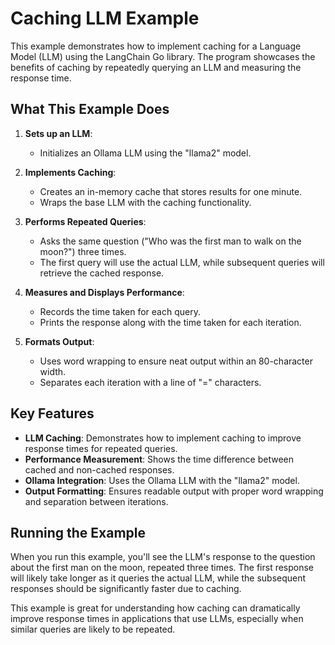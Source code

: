 # Caching LLM Example

This example demonstrates how to implement caching for a Language Model (LLM) using the LangChain Go library. The program showcases the benefits of caching by repeatedly querying an LLM and measuring the response time.

## What This Example Does

1. **Sets up an LLM**: 
   - Initializes an Ollama LLM using the "llama2" model.

2. **Implements Caching**:
   - Creates an in-memory cache that stores results for one minute.
   - Wraps the base LLM with the caching functionality.

3. **Performs Repeated Queries**:
   - Asks the same question ("Who was the first man to walk on the moon?") three times.
   - The first query will use the actual LLM, while subsequent queries will retrieve the cached response.

4. **Measures and Displays Performance**:
   - Records the time taken for each query.
   - Prints the response along with the time taken for each iteration.

5. **Formats Output**:
   - Uses word wrapping to ensure neat output within an 80-character width.
   - Separates each iteration with a line of "=" characters.

## Key Features

- **LLM Caching**: Demonstrates how to implement caching to improve response times for repeated queries.
- **Performance Measurement**: Shows the time difference between cached and non-cached responses.
- **Ollama Integration**: Uses the Ollama LLM with the "llama2" model.
- **Output Formatting**: Ensures readable output with proper word wrapping and separation between iterations.

## Running the Example

When you run this example, you'll see the LLM's response to the question about the first man on the moon, repeated three times. The first response will likely take longer as it queries the actual LLM, while the subsequent responses should be significantly faster due to caching.

This example is great for understanding how caching can dramatically improve response times in applications that use LLMs, especially when similar queries are likely to be repeated.
